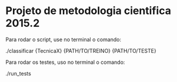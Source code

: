 # Projeto de metodologia cientifica 2015.2
Para rodar o script, use no terminal o comando:

./classificar {TecnicaX} {PATH/TO/TREINO} {PATH/TO/TESTE}

Para rodar os testes, uso no terminal o comando:

./run_tests